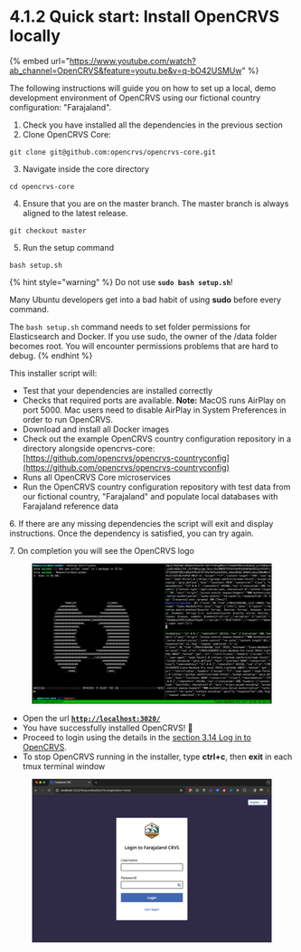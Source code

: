 # 4.1.2 Quick start: Install OpenCRVS locally

{% embed url="https://www.youtube.com/watch?ab_channel=OpenCRVS&feature=youtu.be&v=q-bO42USMUw" %}

The following instructions will guide you on how to set up a local, demo development environment of OpenCRVS using our fictional country configuration: "Farajaland".

1. Check you have installed all the dependencies in the previous section
2. Clone OpenCRVS Core:

```
git clone git@github.com:opencrvs/opencrvs-core.git
```

3. Navigate inside the core directory

```
cd opencrvs-core
```

4. Ensure that you are on the master branch. The master branch is always aligned to the latest release.

```
git checkout master
```

5. Run the setup command

```
bash setup.sh
```

{% hint style="warning" %}
Do not use **`sudo bash setup.sh`**!

Many Ubuntu developers get into a bad habit of using **sudo** before every command.

The `bash setup.sh` command needs to set folder permissions for Elasticsearch and Docker. If you use sudo, the owner of the /data folder becomes root. You will encounter permissions problems that are hard to debug.
{% endhint %}

This installer script will:

* Test that your dependencies are installed correctly
* Checks that required ports are available. **Note:** MacOS runs AirPlay on port 5000. Mac users need to disable AirPlay in System Preferences in order to run OpenCRVS.
* Download and install all Docker images
* Check out the example OpenCRVS country configuration repository in a directory alongside opencrvs-core: [https://github.com/opencrvs/opencrvs-countryconfig](https://github.com/opencrvs/opencrvs-countryconfig)
* Runs all OpenCRVS Core microservices
* Run the OpenCRVS country configuration repository with test data from our fictional country, "Farajaland" and populate local databases with Farajaland reference data

6\. If there are any missing dependencies the script will exit and display instructions. Once the dependency is satisfied, you can try again.

7\. On completion you will see the OpenCRVS logo

<figure><img src="../../../.gitbook/assets/Screenshot 2024-01-16 at 14.36.58.png" alt=""><figcaption></figcaption></figure>

* Open the url [**`http://localhost:3020/`**](http://localhost:3020/)
* You have successfully installed OpenCRVS! 🎉
* Proceed to login using the details in the [section 3.14 Log in to OpenCRVS](3.1.4-log-in-to-opencrvs-locally.md).
* To stop OpenCRVS running in the installer, type **ctrl+c**, then **exit** in each tmux terminal window

<figure><img src="../../../.gitbook/assets/Screenshot 2024-01-16 at 14.38.14.png" alt=""><figcaption></figcaption></figure>
